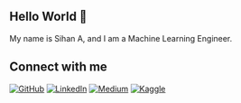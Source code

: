 ## Hello World 👋
My name is Sihan A, and I am a Machine Learning Engineer.

## Connect with me

[![GitHub](https://img.shields.io/static/v1?label=&message=GitHub&color=%23181717&logo=GitHub)](https://github.com/russhustle) [![LinkedIn](https://img.shields.io/static/v1?label=&message=LinkedIn&color=%230A66C2&logo=LinkedIn)](https://www.linkedin.com/in/sihan-a/) [![Medium](https://img.shields.io/static/v1?label=&message=Medium&color=%23000000&logo=Medium)](https://sihan-a.medium.com/) [![Kaggle](https://img.shields.io/badge/Kaggle-20BEFF?logo=kaggle&logoColor=white)](https://www.kaggle.com/sihana)
